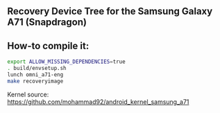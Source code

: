 ## Recovery Device Tree for the Samsung Galaxy A71 (Snapdragon)

## How-to compile it:

```sh
export ALLOW_MISSING_DEPENDENCIES=true
. build/envsetup.sh
lunch omni_a71-eng
make recoveryimage
```

Kernel source:
https://github.com/mohammad92/android_kernel_samsung_a71
